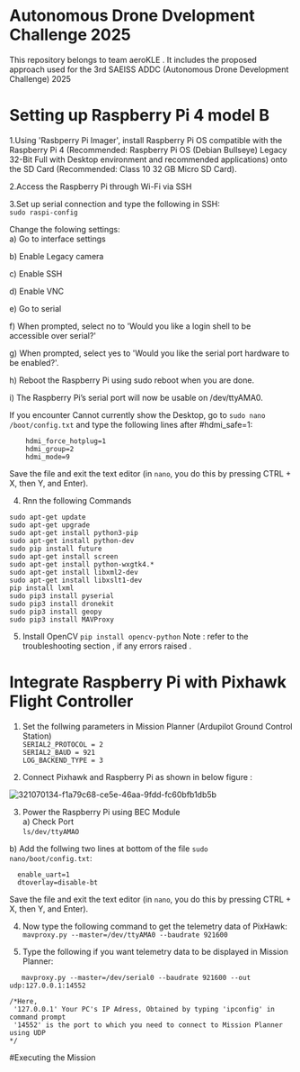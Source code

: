 # Autonomous Drone Dvelopment Challenge 2025
This repository belongs to team aeroKLE . It includes the  proposed approach used for the 3rd SAEISS ADDC (Autonomous Drone Development Challenge) 2025 

# Setting up Raspberry Pi 4 model B
1.Using 'Rasbperry Pi Imager', install Raspberry Pi OS compatible with the Raspberry Pi 4 (Recommended: Raspberry Pi OS (Debian Bullseye) Legacy 32-Bit Full with Desktop environment and recommended applications) onto the SD Card (Recommended: Class 10 32 GB Micro SD Card). </br>

2.Access the Raspberry Pi through Wi-Fi via SSH </br>

3.Set up serial connection and type the following in SSH: </br>
```sudo raspi-config``` </br>

Change the folowing settings: </br>
a) Go to interface settings </br>

b) Enable Legacy camera </br>

c) Enable SSH </br>
 
d) Enable VNC </br>

e) Go to serial </br>

f) When prompted, select no to 'Would you like a login shell to be accessible over serial?' </br>

g) When prompted, select yes to 'Would you like the serial port hardware to be enabled?'. </br>

h) Reboot the Raspberry Pi using sudo reboot when you are done. </br>

i) The Raspberry Pi’s serial port will now be usable on /dev/ttyAMA0. </br>

If you encounter Cannot currently show the Desktop, go to ```sudo nano /boot/config.txt``` and type the following lines after #hdmi_safe=1: </br>
```
    hdmi_force_hotplug=1 
    hdmi_group=2
    hdmi_mode=9
```
Save the file and exit the text editor (in ```nano```, you do this by pressing CTRL + X, then Y, and Enter). </br>

4. Rnn the following Commands </br>
```
sudo apt-get update
sudo apt-get upgrade
sudo apt-get install python3-pip
sudo apt-get install python-dev
sudo pip install future
sudo apt-get install screen
sudo apt-get install python-wxgtk4.*
sudo apt-get install libxml2-dev
sudo apt-get install libxslt1-dev
pip install lxml
sudo pip3 install pyserial
sudo pip3 install dronekit
sudo pip3 install geopy
sudo pip3 install MAVProxy
```
5. Install OpenCV
  ```pip install opencv-python```
Note : refer to the troubleshooting section , if any errors raised . </br>

# Integrate Raspberry Pi with Pixhawk Flight Controller
1. Set the follwing parameters in Mission Planner (Ardupilot Ground Control Station) </br>
  ```SERIAL2_PROTOCOL = 2``` </br>
 ```SERIAL2_BAUD = 921```  </br>
```LOG_BACKEND_TYPE = 3``` </br>

2. Connect Pixhawk and Raspberry Pi as shown in below figure :

![321070134-f1a79c68-ce5e-46aa-9fdd-fc60bfb1db5b](https://github.com/user-attachments/assets/efb5acdc-3b89-4daf-8a3c-0f1de88bfd5b) 

3. Power the Raspberry Pi using BEC Module </br>
a) Check Port </br>
  ```ls/dev/ttyAMAO``` </br>

b) Add the follwing two lines at bottom of the file ```sudo nano/boot/config.txt```: </br>
```
  enable_uart=1
  dtoverlay=disable-bt
```
Save the file and exit the text editor (in ```nano```, you do this by pressing CTRL + X, then Y, and Enter). </br>

4. Now type the following command to get the telemetry data of PixHawk: 
``` mavproxy.py --master=/dev/ttyAMA0 --baudrate 921600 ``` </br>

5. Type the following if you want telemetry data to be displayed in Mission Planner:
```
   mavproxy.py --master=/dev/serial0 --baudrate 921600 --out udp:127.0.0.1:14552

/*Here,
 '127.0.0.1' Your PC's IP Adress, Obtained by typing 'ipconfig' in command prompt
 '14552' is the port to which you need to connect to Mission Planner using UDP
*/
```
#Executing the Mission







